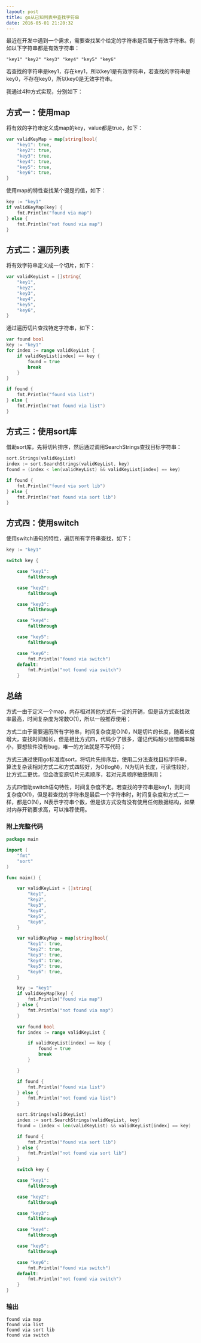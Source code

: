 ```yaml
---
layout: post
title: go从已知列表中查找字符串
date: 2016-05-01 21:20:32
---
```


最近在开发中遇到一个需求，需要查找某个给定的字符串是否属于有效字符串。例如以下字符串都是有效字符串：

    "key1" "key2" "key3" "key4" "key5" "key6"

若查找的字符串是key1，存在key1，所以key1是有效字符串，若查找的字符串是key0，不存在key0，所以key0是无效字符串。

我通过4种方式实现，分别如下：

## 方式一：使用map

将有效的字符串定义成map的key，value都是true，如下：

```go
var validKeyMap = map[string]bool{
    "key1": true,
    "key2": true,
    "key3": true,
    "key4": true,
    "key5": true,
    "key6": true,
}
```

使用map的特性查找某个键是的值，如下：

```go
key := "key1"
if validKeyMap[key] {
    fmt.Println("found via map")
} else {
    fmt.Println("not found via map")
}
```

## 方式二：遍历列表

将有效字符串定义成一个切片，如下：

```go
var validKeyList = []string{
    "key1",
    "key2",
    "key3",
    "key4",
    "key5",
    "key6",
}
```

通过遍历切片查找特定字符串，如下：

```go
var found bool
key := "key1"
for index := range validKeyList {
    if validKeyList[index] == key {
        found = true
        break
    }
}

if found {
    fmt.Println("found via list")
} else {
    fmt.Println("not found via list")
}
```

## 方式三：使用sort库

借助sort库，先将切片排序，然后通过调用SearchStrings查找目标字符串：

```go
sort.Strings(validKeyList)
index := sort.SearchStrings(validKeyList, key)
found = (index < len(validKeyList) && validKeyList[index] == key)

if found {
    fmt.Println("found via sort lib")
} else {
    fmt.Println("not found via sort lib")
}
```


## 方式四：使用switch

使用switch语句的特性，遍历所有字符串查找，如下：

```go
key := "key1"

switch key {

    case "key1":
        fallthrough

    case "key2":
        fallthrough

    case "key3":
        fallthrough

    case "key4":
        fallthrough

    case "key5":
        fallthrough

    case "key6":
        fmt.Println("found via switch")
    default:
        fmt.Println("not found via switch")
    }
```

## 总结

方式一由于定义一个map，内存相对其他方式有一定的开销，但是该方式查找效率最高，时间复杂度为常数O(1)，所以一般推荐使用；

方式二由于需要遍历所有字符串，时间复杂度是O(N)，N是切片的长度，随着长度增大，查找时间越长，但是相比方式四，代码少了很多，谨记代码越少出错概率越小，要想软件没有bug，唯一的方法就是不写代码；

方式三通过使用go标准库sort，将切片先排序后，使用二分法查找目标字符串，算法复杂读相对方式二和方式四较好，为O(logN)，N为切片长度，可读性较好，比方式二更优，但会改变原切片元素顺序，若对元素顺序敏感慎用；

方式四借助switch语句特性，时间复杂度不定。若查找的字符串是key1，则时间复杂度O(1)，但是若查找的字符串是最后一个字符串时，时间复杂度和方式二一样，都是O(N)，N表示字符串个数，但是该方式没有没有使用任何数据结构，如果对内存开销要求高，可以推荐使用。

### 附上完整代码

```go
package main

import (
    "fmt"
    "sort"
)

func main() {

    var validKeyList = []string{
        "key1",
        "key2",
        "key3",
        "key4",
        "key5",
        "key6",
    }

    var validKeyMap = map[string]bool{
        "key1": true,
        "key2": true,
        "key3": true,
        "key4": true,
        "key5": true,
        "key6": true,
    }

    key := "key1"
    if validKeyMap[key] {
        fmt.Println("found via map")
    } else {
        fmt.Println("not found via map")
    }

    var found bool
    for index := range validKeyList {

        if validKeyList[index] == key {
            found = true
            break
        }

    }

    if found {
        fmt.Println("found via list")
    } else {
        fmt.Println("not found via list")
    }

    sort.Strings(validKeyList)
    index := sort.SearchStrings(validKeyList, key)
    found = (index < len(validKeyList) && validKeyList[index] == key)

    if found {
        fmt.Println("found via sort lib")
    } else {
        fmt.Println("not found via sort lib")
    }

    switch key {

    case "key1":
        fallthrough

    case "key2":
        fallthrough

    case "key3":
        fallthrough

    case "key4":
        fallthrough

    case "key5":
        fallthrough

    case "key6":
        fmt.Println("found via switch")
    default:
        fmt.Println("not found via switch")
    }
}
```

### 输出

    found via map
    found via list
    found via sort lib
    found via switch
